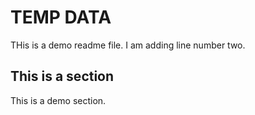 # TEMP DATA

THis is a demo readme file.
I am adding line number two.

## This is a section

This is a demo section.